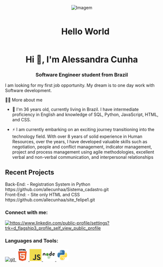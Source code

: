 <p align="center">
  <img align="center" src="https://github.com/VariableBee/VariableBee/assets/77739311/4e9f41af-6b57-49a7-b15a-74322e96b4d7" alt="Imagem">
</p>

<div id="user-content-toc">
  <ul align="center">
    <summary><h1 style="display: inline-block">Hello World</h1></summary>
</div>


<h1 align="center">Hi 👋, I'm Alessandra Cunha</h1>
<h3 align="center">Software Engineer student from Brazil </h3> 
<p>I am looking for my first job opportunity. My dream is to one day work with Software development.</p>


  <summary>👨‍💻 More about me</summary>

  - 💬 I'm 36 years old, currently living in Brazil. I have intermediate proficiency in English and knowledge of SQL, Python, JavaScript, HTML, and CSS.

  - ⚡ I am currently embarking on an exciting journey transitioning into the technology field. With over 8 years of solid experience in Human Resources, over the years, I have developed valuable skills such as negotiation, people and conflict management, indicator management, project and process management using agile methodologies, excellent verbal and non-verbal communication, and interpersonal relationships

<h2>Recent Projects</h2>
Back-End:
- Registration System in Python <br>
https://github.com/allecunhaa/Sistema_cadastro.git <br>
Front-End:
- Site only HTML and CSS <br>
https://github.com/allecunhaa/site_felipe1.git
    
<h3 align="left">Connect with me:</h3>
<p align="left">

<a href="https://linkedin.com/in/https://www.linkedin.com/public-profile/settings?trk=d_flagship3_profile_self_view_public_profile" target="blank"><img align="center" src="https://raw.githubusercontent.com/rahuldkjain/github-profile-readme-generator/master/src/images/icons/Social/linked-in-alt.svg" alt="https://www.linkedin.com/public-profile/settings?trk=d_flagship3_profile_self_view_public_profile" height="30" width="40" /></a>
</p>

<h3 align="left">Languages and Tools:</h3>
<p align="left"> <a href="https://git-scm.com/" target="_blank" rel="noreferrer"> <img src="https://www.vectorlogo.zone/logos/git-scm/git-scm-icon.svg" alt="git" width="40" height="40"/> </a> <a href="https://www.w3.org/html/" target="_blank" rel="noreferrer"> <img src="https://raw.githubusercontent.com/devicons/devicon/master/icons/html5/html5-original-wordmark.svg" alt="html5" width="40" height="40"/> </a> <a href="https://developer.mozilla.org/en-US/docs/Web/JavaScript" target="_blank" rel="noreferrer"> <img src="https://raw.githubusercontent.com/devicons/devicon/master/icons/javascript/javascript-original.svg" alt="javascript" width="40" height="40"/> </a> <a href="https://nodejs.org" target="_blank" rel="noreferrer"> <img src="https://raw.githubusercontent.com/devicons/devicon/master/icons/nodejs/nodejs-original-wordmark.svg" alt="nodejs" width="40" height="40"/> </a> <a href="https://www.python.org" target="_blank" rel="noreferrer"> <img src="https://raw.githubusercontent.com/devicons/devicon/master/icons/python/python-original.svg" alt="python" width="40" height="40"/> </a> </p>
